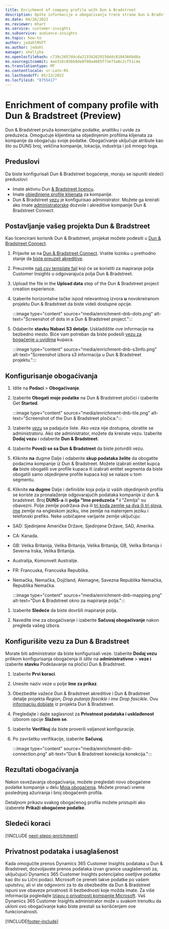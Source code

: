 ```yaml
---
title: Enrichment of company profile with Dun & Bradstreet
description: Opšte informacije o obogaćivanju treće strane Dun & Bradstreet.
ms.date: 04/26/2022
ms.reviewer: mhart
ms.service: customer-insights
ms.subservice: audience-insights
ms.topic: how-to
author: jodahlMSFT
ms.author: jodahl
manager: shellyha
ms.openlocfilehash: c738c2657d4cda213342629156ddc8104366bd8a
ms.sourcegitcommit: 4ae316c856b8de0f08a4605f73e75a8c2cf51c4e
ms.translationtype: MT
ms.contentlocale: sr-Latn-RS
ms.lasthandoff: 05/13/2022
ms.locfileid: "8755417"
---
```

# <a name="enrichment-of-company-profiles-with-dun--bradstreet-preview"></a>Enrichment of company profile with Dun & Bradstreet (Preview)

Dun & Bradstreet pruža komercijalne podatke, analitiku i uvide za preduzeća. Omogućuje klijentima sa objedinjenim profilima klijenata za kompanije da obogaćuju svoje podatke. Obogaćivanje uključuje atribute kao što su DUNS broj, veličina kompanije, lokacija, industrija i još mnogo toga.

## <a name="prerequisites"></a>Preduslovi

Da biste konfigurisali Dun & Bradstreet bogaćenje, moraju se ispuniti sledeći preduslovi:

- Imate aktivnu Dun [& Bradstreet licencu](https://www.dnb.com/marketing/media/give-your-data-a-boost.html?source=microsoft_audience_insights).
- Imate [objedinjene profile klijenata](customer-profiles.md) za kompanije.
- Dun & Bradstreet [vezu](connections.md) je konfigurisao administrator. Možete ga kreirati ako imate [administratorske](permissions.md#admin) dozvole i akreditive kompanije Dun & Bradstreet Connect.

## <a name="setting-up-your-dun--bradstreet-project"></a>Postavljanje vašeg projekta Dun & Bradstreet

Kao licencirani korisnik Dun & Bradstreet, projekat možete podesiti u [Dun & Bradstreet Connect](https://connect.dnb.com?lead_source=microsoft_audienceinsights).


1. Prijavite se na [Dun & Bradstreet Connect](https://connect.dnb.com?lead_source=microsoft_audienceinsights). Vratite lozinku u prethodno stanje da [biste preuzeli akreditive](https://sso.dnb.com/signin/forgot-password?lead_source=microsoft_audienceinsights).

1. Preuzmite [naš csv template fajl](https://c360devenrichment.blob.core.windows.net/mapping/DnBCIdatamapping.csv) koji će se koristiti za mapiranje polja Customer Insights u odgovarajuća polja Dun & Bradstreet.

1. Upload the file in the **Upload data** step of the Dun & Bradstreet project creation experience.

1. Izaberite horizontalne tačke ispod relevantnog izvora **u** novokreiranom projektu Dun & Bradstreet da biste videli dostupne opcije.

   :::image type="content" source="media/enrichment-dnb-dots.png" alt-text="Screenshot of dots in a Dun & Bradstreet project.":::

1. Odaberite **stavku Nabavi S3 detalje**. Uskladištite ove informacije na bezbedno mesto. Biće vam potreban da biste podesili [vezu za bogaćenje u uvidima](#configure-a-connection-for-dun--bradstreet) kupaca.

   :::image type="content" source="media/enrichment-dnb-s3info.png" alt-text="Screenshot izbora s3 informacija u Dun & Bradstreet projektu.":::

## <a name="configure-the-enrichment"></a>Konfigurisanje obogaćivanja

1. Idite na **Podaci** > **Obogaćivanje**.

1. Izaberite **Obogati moje podatke** na Dun & Bradstreet pločici i izaberite Get **Started**.

   :::image type="content" source="media/enrichment-dnb-tile.png" alt-text="Screenshot of the Dun & Bradstreet pločica.":::

1. Izaberite [vezu](connections.md) sa padajuće liste. Ako veza nije dostupna, obratite se administratoru. Ako ste administrator, možete da kreirate vezu. Izaberite **Dodaj vezu** i odaberite **Dun & Bradstreet**.

1. Izaberite **Poveži se sa Dun & Bradstreet** da biste potvrdili vezu.

1. Kliknite **na** dugme Dalje i odaberite **skup podataka želite** da obogatite podacima kompanije iz Dun & Bradstreet. Možete izabrati entitet kupca **da** biste obogatili sve profile kupaca ili izabrati entitet segmenta da biste obogatili samo objedinjene profile kupaca koji se nalaze u tom segmentu.

1. Kliknite **na dugme** Dalje i definišite koja polja iz vaših objedinjenih profila se koriste za pronalaženje odgovarajućih podataka kompanije iz dun & bradstreet. Broj **DUNS-a** ili **polja "Ime preduzeća** **" i** "Zemlja" su obavezni. Polje zemlje podržava dva ili [tri koda zemlje sa dva ili tri slova, ime](https://www.iso.org/iso-3166-country-codes.html) zemlje na engleskom jeziku, ime zemlje na maternjem jeziku i telefonski prefiks. Neke uobičajene varijante zemlje uključuju:

- SAD: Sjedinjene Američke Države, Sjedinjene Države, SAD, Amerika.
- CA: Kanada.
- GB: Velika Britanija, Velika Britanija, Velika Britanija, GB, Velika Britanija i Severna Irska, Velika Britanija.
- Australija, Komonvelt Australije.
- FR: Francuska, Francuska Republika.
- Nemačka, Nemačka, Dojčland, Alemagne, Savezna Republika Nemačka, Republika Nemačka.

   :::image type="content" source="media/enrichment-dnb-mapping.png" alt-text="Dun & Bradstreet okno za mapiranje polja.":::

1. Izaberite **Sledeće** da biste dovršili mapiranje polja.

1. Navedite ime za obogaćivanje i izaberite **Sačuvaj obogaćivanje** nakon pregleda vašeg izbora.

## <a name="configure-a-connection-for-dun--bradstreet"></a>Konfigurišite vezu za Dun & Bradstreet

Morate biti administrator da biste konfigurisali veze. Izaberite **Dodaj vezu** prilikom konfigurisanja obogaćenja ili *idite* na **administrativne** > **veze i** izaberite **stavku** Podešavanje na pločici Dun & Bradstreet.

1. Izaberite **Prvi koraci**.

1. Unesite naziv veze u polje **Ime za prikaz**.

1. Obezbedite važeće Dun & Bradstreet akreditive i Dun & Bradstreet detalje projekta *Region, Drop putanja fascikle i ime Drop fascikle*. Ovu [informaciju dobijate](#setting-up-your-dun--bradstreet-project) iz projekta Dun & Bradstreet.

1. Pregledajte i dajte saglasnost za **Privatnost podataka i usklađenost** izborom opcije **Slažem se**.

1. Izaberite **Verifikuj** da biste proverili valjanost konfiguracije.

1. Po završetku verifikacije, izaberite **Sačuvaj**.

   :::image type="content" source="media/enrichment-dnb-connection.png" alt-text="Dun & Bradstreet konekcija konekcija.":::

## <a name="enrichment-results"></a>Rezultati obogaćivanja

Nakon osvežavanja obogaćivanja, možete pregledati novo obogaćene podatke kompanije u delu [Moja obogaćenja](enrichment-hub.md). Možete pronaći vreme poslednjeg ažuriranja i broj obogaćenih profila.

Detaljnom prikazu svakog obogaćenog profila možete pristupiti ako izaberete **Prikaži obogaćene podatke**.

## <a name="next-steps"></a>Sledeći koraci

[!INCLUDE [next-steps-enrichment](includes/next-steps-enrichment.md)]

## <a name="data-privacy-and-compliance"></a>Privatnost podataka i usaglašenost

Kada omogućite prenos Dynamics 365 Customer Insights podataka u Dun & Bradstreet, dozvoljavate prenos podataka izvan granice usaglašenosti za, uključujući Dynamics 365 Customer Insights potencijalno osetljive podatke kao što su Lični podaci. Microsoft će preneti takve podatke po vašem uputstvu, ali vi ste odgovorni za to da obezbedite da Dun & Bradstreet ispuni sve obaveze privatnosti ili bezbednosti koje možda imate. Za više informacija pogledajte [Izjavu o privatnosti kompanije Microsoft](https://go.microsoft.com/fwlink/?linkid=396732).
Vaš Dynamics 365 Customer Insights administrator može u svakom trenutku da ukloni ovo obogaćivanje kako biste prestali sa korišćenjem ove funkcionalnosti.

[!INCLUDE[footer-include](includes/footer-banner.md)]
